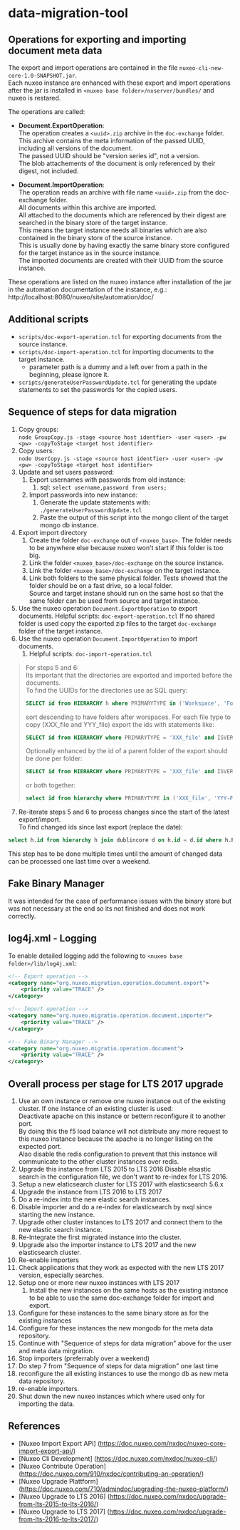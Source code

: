 # data-migration-tool


Operations for exporting and importing document meta data
---------------------------------------------------------
The export and import operations are contained in the file `nuxeo-cli-new-core-1.0-SNAPSHOT.jar`.  
Each nuxeo instance are enhanced with these export and import operations after the jar is installed in `<nuxeo base folder>/nxserver/bundles/` and nuxeo is restared.

The operations are called:
* **Document.ExportOperation**:  
The operation creates a `<uuid>.zip` archive in the `doc-exchange` folder.  
This archive contains the meta information of the passed UUID, including all versions of the document.  
The passed UUID should be "version series id", not a version.  
The blob attachements of the document is only referenced by their digest, not included.  
    
* **Document.ImportOperation**:  
The operation reads an archive with file name `<uuid>.zip` from the doc-exchange folder.  
All documents within this archive are imported.  
All attached to the documents which are referenced by their digest are searched in the binary store of the target instance.  
This means the target instance needs all binaries which are also contained in the binary store of the source instance.  
This is usually done by having exactly the same binary store configured for the target instance as in the source instance.  
The imported documents are created with their UUID from the source instance.  

These operations are listed on the nuxeo instance after installation of the jar in the automation documentation of the instance, e.g.:
http://localhost:8080/nuxeo/site/automation/doc/
  
Additional scripts
------------------

* `scripts/doc-export-operation.tcl` for exporting documents from the source instance.
* `scripts/doc-import-operation.tcl` for importing documents to the target instance.
  * parameter path is a dummy and a left over from a path in the beginning, please ignore it.
* `scripts/generateUserPasswordUpdate.tcl` for generating the update statements to set the passwords for the copied users.
  

Sequence of steps for data migration
------------------------------------

1. Copy groups:  
`node GroupCopy.js -stage <source host identfier> -user <user> -pw <pw> -copyToStage <target host identifier>`
1. Copy users:  
`node UserCopy.js -stage <source host identfier> -user <user> -pw <pw> -copyToStage <target host identifier>`
1. Update and set users password:
   1. Export usernames with passwords from old instance:
      1. sql: `select username,password from users;`
   1. Import passwords into new instance:
      1. Generate the update statements with: `./generateUserPasswordUpdate.tcl` 
      1. Paste the output of this script into the mongo client of the target mongo db instance.
1. Export import directory
   1. Create the folder `doc-exchange` out of `<nuxeo_base>`.
      The folder needs to be anywhere else because nuxeo won't start if this 
	folder is too big. 
   1. Link the folder `<nuxeo_base>/doc-exchange` on the source instance.
   1. Link the folder `<nuxeo_base>/doc-exchange` on the target instance.
   1. Link both folders to the same physical folder.
   Tests showed that the folder should be on a fast drive, so a local folder.  
   Source and target instane should run on the same host so that the same folder can be used from source and target instance.  
1. Use the nuxeo operation `Document.ExportOperation` to export documents.
    Helpful scripts: `doc-export-operation.tcl`
    If no shared folder is used copy the exported zip files to the target `doc-exchange` folder of the target instance.
1. Use the nuxeo operation `Document.ImportOperation` to import documents.
   1. Helpful scripts: `doc-import-operation.tcl`
> For steps 5 and 6:  
> Its important that the directories are exported and imported before the documents.  
> To find the UUIDs for the directories use as SQL query:
> ```sql
> SELECT id from HIERARCHY h where PRIMARYTYPE in ('Workspace', 'Folder') and PARENTID <> '<UUID of the users workspaces parent folder> order by PRIMARYTYPE desc';
> ```
> sort descending to have folders after worspaces.
> For each file type to copy (XXX_file and YYY_file) export the ids with statements like:
> ```sql
> SELECT id from HIERARCHY where PRIMARYTYPE = 'XXX_file' and ISVERSION IS NULL
> ```
> Optionally enhanced by the id of a parent folder of the export should be done per folder:
> ```sql
> SELECT id from HIERARCHY where PRIMARYTYPE = 'XXX_file' and ISVERSION IS NULL and PARENTID = '<UUID of parent folder>';
> ```
> or both together:
> ```sql
> select id from hierarchy where PRIMARYTYPE in ('XXX_file', 'YYY-File') and ISVERSION IS NULL;
> ```

7. Re-iterate steps 5 and 6 to process changes since the start of the latest export/import.  
To find changed ids since last export (replace the date):
```sql
select h.id from hierarchy h join dublincore d on h.id = d.id where h.PRIMARYTYPE in ('XXX_file', 'YYY_File') and ISVERSION IS NULL and d.modified >= '2018-10-29'::date ;
```
This step has to be done multiple times until the amount of changed data can be processed one last time over a weekend.  

Fake Binary Manager
-------------------
It was intended for the case of performance issues with the binary store but was not necessary at the end so its not finished and does not work correctly.  

log4j.xml - Logging
-------------------
To enable detailed logging add the following to `<nuxeo base folder>/lib/log4j.xml`:
```xml
<!-- Export operation -->
<category name="org.nuxeo.migration.operation.document.export">
    <priority value="TRACE" />
</category>

<!-- Import operation -->
<category name="org.nuxeo.migratio.operation.document.importer">
    <priority value="TRACE" />
</category>

<!-- Fake Binary Manager -->
<category name="org.nuxeo.migratio.operation.document">
    <priority value="TRACE" />
</category>
```

Overall process per stage for LTS 2017 upgrade
----------------------------------------------

1. Use an own instance or remove one nuxeo instance out of the existing cluster.
If one instance of an existing cluster is used:  
Deactivate apache on this instance or bettern reconfigure it to another port.  
By doing this the f5 load balance will not distribute any more request to this nuxeo instance because the apache is no longer listing on the expected port.  
Also disable the redis configuration to prevent that this instance will communicate to the other cluster instances over redis.  
1. Upgrade this instance from LTS 2015 to LTS 2016 
	Disable elsastic search in the configuration file,
	we don't want to re-index for LTS 2016.
1. Setup a new elaticsearch cluster for LTS 2017 with elasticsearch 5.6.x
1. Upgrade the instance from LTS 2016 to LTS 2017
1. Do a re-index into the new elastic search instances.
1. Disable importer and do a re-index for elasticsearch by nxql since starting the new instance.
1. Upgrade other cluster instances to LTS 2017 and connect them to the new elastic search instance.
1. Re-Integrate the first migrated instance into the cluster.
1. Upgrade also the importer instance to LTS 2017 and the new elasticsearch cluster.
1. Re-enable importers
1. Check applications that they work as expected with the new LTS 2017 version, especially searches.
1. Setup one or more new nuxeo instances with LTS 2017 
   1. Install the new instances on the same hosts as the existing instance to be able to use the same doc-exchange folder for import and export.
1. Configure for these instances to the same binary store as for the existing instances
1. Configure for these instances the new mongodb for the meta data repository.
1. Continue with "Sequence of steps for data migration" above for the user and meta data mirgration.
1. Stop importers (preferrably over a weekend)
1. Do step 7 from "Sequence of steps for data migration" one last time
1. reconfigure the all existing instances to use the mongo db as new meta data repository.
1. re-enable importers.
1. Shut down the new nuxeo instances which where used only for importing the data.


References
----------
* [Nuxeo Import Export API] (https://doc.nuxeo.com/nxdoc/nuxeo-core-import-export-api/)
* [Nuxeo Cli Development] (https://doc.nuxeo.com/nxdoc/nuxeo-cli/)
* [Nuxeo Contribute Operation] (https://doc.nuxeo.com/910/nxdoc/contributing-an-operation/)
* [Nuxeo Upgrade Plattform] (https://doc.nuxeo.com/710/admindoc/upgrading-the-nuxeo-platform/)
* [Nuxeo Upgrade to LTS 2016] (https://doc.nuxeo.com/nxdoc/upgrade-from-lts-2015-to-lts-2016/)
* [Nuxeo Upgrade to LTS 2017] (https://doc.nuxeo.com/nxdoc/upgrade-from-lts-2016-to-lts-2017/)
